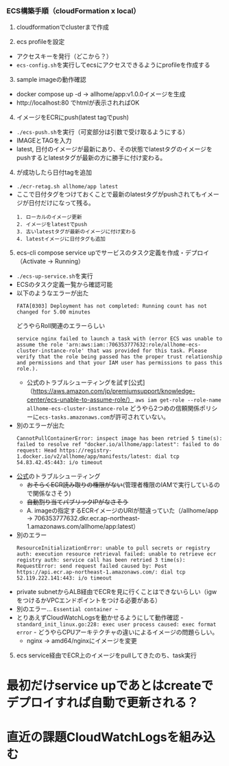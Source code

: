 ### ECS構築手順（cloudFormation x local）

1. cloudformationでclusterまで作成

2. ecs profileを設定
  - アクセスキーを発行（どこから？）
  - `ecs-config.sh`を実行してecsにアクセスできるようにprofileを作成する

3. sample imageの動作確認
  - docker compose up -d -> allhome/app:v1.0.0イメージを生成
  - http://localhost:80 でhtmlが表示されればOK

4. イメージをECRにpush(latest tagでpush)
  - `./ecs-push.sh`を実行（可変部分は引数で受け取るようにする）
  - IMAGEとTAGを入力
  - latest, 日付のイメージが最新にあり、その状態でlatestタグのイメージをpushするとlatestタグが最新の方に勝手に付け変わる。

4. が成功したら日付tagを追加
  - `./ecr-retag.sh allhome/app latest`
  - ここで日付タグをつけておくことで最新のlatestタグがpushされてもイメージが日付だけになって残る。
    ```
    1. ローカルのイメージ更新
    2. イメージをlatestでpush
    3. 古いlatestタグが最新のイメージに付け変わる
    4. latestイメージに日付タグも追加
    ```

5. ecs-cli compose service upでサービスのタスク定義を作成・デプロイ（Activate -> Running）
  - `./ecs-up-service.sh`を実行
  - ECSのタスク定義一覧から確認可能
  - 以下のようなエラーが出た
    ```shell
    FATA[0303] Deployment has not completed: Running count has not changed for 5.00 minutes 
    ```
    どうやらRoll関連のエラーらしい  
    ```shell
    service nginx failed to launch a task with (error ECS was unable to assume the role 'arn:aws:iam::706353777632:role/allhome-ecs-cluster-instance-role' that was provided for this task. Please verify that the role being passed has the proper trust relationship and permissions and that your IAM user has permissions to pass this role.).
    ```
    - 公式のトラブルシューティングを試す[公式]（https://aws.amazon.com/jp/premiumsupport/knowledge-center/ecs-unable-to-assume-role/）
      `aws iam get-role --role-name allhome-ecs-cluster-instance-role`
      どうやら2つめの信頼関係ポリシーに`ecs-tasks.amazonaws.com`が許可されていない。
  - 別のエラーが出た
    ```shell
    CannotPullContainerError: inspect image has been retried 5 time(s): failed to resolve ref "docker.io/allhome/app:latest": failed to do request: Head https://registry-1.docker.io/v2/allhome/app/manifests/latest: dial tcp 54.83.42.45:443: i/o timeout
    ```
  - [公式](https://aws.amazon.com/jp/premiumsupport/knowledge-center/ecs-pull-container-error/)のトラブルシューティング
    - ~~おそらくECR読み取りの権限がない~~(管理者権限のIAMで実行しているので関係なさそう)
    - ~~自動割り当てパブリックIPがなさそう~~
    - A. imageの指定するECRイメージのURlが間違っていた（/allhome/app -> 706353777632.dkr.ecr.ap-northeast-1.amazonaws.com/allhome/app:latest）
  - 別のエラー
    ```
    ResourceInitializationError: unable to pull secrets or registry auth: execution resource retrieval failed: unable to retrieve ecr registry auth: service call has been retried 3 time(s): RequestError: send request failed caused by: Post https://api.ecr.ap-northeast-1.amazonaws.com/: dial tcp 52.119.222.141:443: i/o timeout
    ```
  - private subnetからALB経由でECRを見に行くことはできないらしい（igwをつけるかVPCエンドポイントをつける必要がある）
  - 別のエラー...
   `Essential container ~`
   - とりあえずCloudWatchLogsを動かせるようにして動作確認
    - `standard_init_linux.go:228: exec user process caused: exec format error`
    - どうやらCPUアーキテクチャの違いによるイメージの問題らしい。
      - nginx -> amd64/nginxにイメージを変更
      

    
    

5. ecs service経由でECR上のイメージをpullしてきたのち、task実行

# 最初だけservice upであとはcreateでデプロイすれば自動で更新される？

# 直近の課題CloudWatchLogsを組み込む